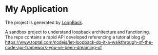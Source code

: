 # My Application

The project is generated by [LoopBack](http://loopback.io).

A sandbox project to understand loopback architecture and functioning. The repo contains a rapid API developed referencing a tutorial blog @ https://www.toptal.com/nodejs/let-loopback-do-it-a-walkthrough-of-the-node-api-framework-you-ve-been-dreaming-of

